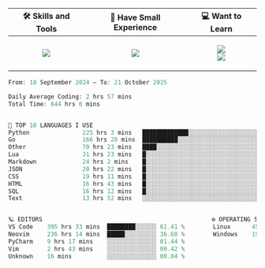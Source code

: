 <table align="center">
    <thead>
        <tr>
            <!-- <th>📊 My Coding Stats</th> -->
            <th>🛠 Skills and Tools</th>
            <th>🍼 Have Small Experience</th>
            <th>💻 Want to Learn</th>
        </tr>
    </thead>
    <tbody>
        <tr>
            <!-- <td> -->
            <!--   <p align="center"> -->
            <!--     <img src="https://wakatime.com/share/@45c37f30-78f2-4b42-863d-611feedbfacb/c2c6600d-b2f3-4ab1-a91c-e97e023d2a30.svg" alt="Coding Stats"> -->
            <!--   </p> -->
            <!-- </td> -->
            <td>
                <p align="center">
                    <img src="https://skillicons.dev/icons?i=go,python,postgres,git,kafka,redis,docker,linux,arch,neovim&perline=5">
                </p>
            </td>
            <td>
                <p align="center">
                    <img src="https://skillicons.dev/icons?i=html,css,md,bash&perline=2"></br>
                </p>
            </td>
            <td>
                <p align="center">
                    <img src="https://skillicons.dev/icons?i=kubernetes,grafana,rabbitmq,htmx,rust&perline=45"></br>
                    <img src="https://skillicons.dev/icons?i=ts,solidity,lua,raspberrypi,fastapi&perline=5">
                </p>
            </td>
        </tr>
    </tbody>
</table>

<!--START_SECTION:waka-->

```go
From: 18 September 2024 — To: 21 October 2025

Daily Average Coding: 2 hrs 57 mins
Total Time: 644 hrs 6 mins


🤖 TOP 10 LANGUAGES I USE
Python               225 hrs 3 mins   █████████████░░░░░░░░░░░░░░░░░░░░░░░░░░░ 34.94 %
Go                   166 hrs 20 mins  ██████████░░░░░░░░░░░░░░░░░░░░░░░░░░░░░░ 25.83 %
Other                70 hrs 23 mins   ████░░░░░░░░░░░░░░░░░░░░░░░░░░░░░░░░░░░░ 10.93 %
Lua                  31 hrs 23 mins   █░░░░░░░░░░░░░░░░░░░░░░░░░░░░░░░░░░░░░░░ 04.87 %
Markdown             24 hrs 2 mins    █░░░░░░░░░░░░░░░░░░░░░░░░░░░░░░░░░░░░░░░ 03.73 %
JSON                 20 hrs 22 mins   █░░░░░░░░░░░░░░░░░░░░░░░░░░░░░░░░░░░░░░░ 03.16 %
CSS                  19 hrs 11 mins   █░░░░░░░░░░░░░░░░░░░░░░░░░░░░░░░░░░░░░░░ 02.98 %
HTML                 16 hrs 43 mins   █░░░░░░░░░░░░░░░░░░░░░░░░░░░░░░░░░░░░░░░ 02.60 %
SQL                  16 hrs 12 mins   █░░░░░░░░░░░░░░░░░░░░░░░░░░░░░░░░░░░░░░░ 02.52 %
Text                 13 hrs 52 mins   ░░░░░░░░░░░░░░░░░░░░░░░░░░░░░░░░░░░░░░░░ 02.15 %


🪐 EDITORS                                                ⚙️ OPERATING SYSTEMS
VS Code    395 hrs 33 mins  ████████░░░░░░ 61.41 %        Linux      453 hrs 27 mins  █████████░░░░░ 70.40 %
Neovim     236 hrs 14 mins  █████░░░░░░░░░ 36.68 %        Windows    190 hrs 39 mins  ████░░░░░░░░░░ 29.60 %
PyCharm    9 hrs 17 mins    ░░░░░░░░░░░░░░ 01.44 %        
Vim        2 hrs 43 mins    ░░░░░░░░░░░░░░ 00.42 %        
Unknown    16 mins          ░░░░░░░░░░░░░░ 00.04 %        
```

<!--END_SECTION:waka-->

<!--
<table align="center">
  <thead>
    <tr>
      <th>📊 My Coding Stats</th>
   </tr>
  </thead>
  <tbody>
    <tr>
      <td>
        <p align="center">
          <img src="https://wakatime.com/share/@45c37f30-78f2-4b42-863d-611feedbfacb/c2c6600d-b2f3-4ab1-a91c-e97e023d2a30.svg" alt="Coding Stats">
        </p>
      </td>
    </tr>
  </tbody>
</table>
-->
